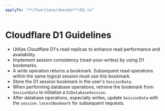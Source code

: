 ```yaml
---
applyTo: "**/functions/shared/**/D1.ts"
---
```


# Cloudflare D1 Guidelines

- Utilize Cloudflare D1's read replicas to enhance read performance and availability.
- Implement session consistency (read-your-writes) by using D1 bookmarks.
- A write operation returns a bookmark. Subsequent read operations within the same logical session must use this bookmark.
- Store the D1 session bookmark in the user's `SessionData`.
- When performing database operations, retrieve the bookmark from `SessionData` to initialize a `D1DatabaseSession`.
- After database operations, especially writes, update `SessionData` with the `session.latestBookmark` for subsequent requests.
